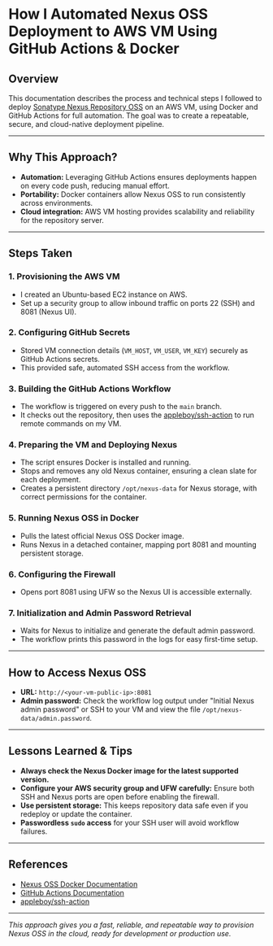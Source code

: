 # How I Automated Nexus OSS Deployment to AWS VM Using GitHub Actions & Docker

## Overview

This documentation describes the process and technical steps I followed to deploy [Sonatype Nexus Repository OSS](https://www.sonatype.com/products/nexus-repository-oss) on an AWS VM, using Docker and GitHub Actions for full automation. The goal was to create a repeatable, secure, and cloud-native deployment pipeline.

---

## Why This Approach?

- **Automation:** Leveraging GitHub Actions ensures deployments happen on every code push, reducing manual effort.
- **Portability:** Docker containers allow Nexus OSS to run consistently across environments.
- **Cloud integration:** AWS VM hosting provides scalability and reliability for the repository server.

---

## Steps Taken

### 1. **Provisioning the AWS VM**

- I created an Ubuntu-based EC2 instance on AWS.
- Set up a security group to allow inbound traffic on ports 22 (SSH) and 8081 (Nexus UI).

### 2. **Configuring GitHub Secrets**

- Stored VM connection details (`VM_HOST`, `VM_USER`, `VM_KEY`) securely as GitHub Actions secrets.
- This provided safe, automated SSH access from the workflow.

### 3. **Building the GitHub Actions Workflow**

- The workflow is triggered on every push to the `main` branch.
- It checks out the repository, then uses the [appleboy/ssh-action](https://github.com/appleboy/ssh-action) to run remote commands on my VM.

### 4. **Preparing the VM and Deploying Nexus**

- The script ensures Docker is installed and running.
- Stops and removes any old Nexus container, ensuring a clean slate for each deployment.
- Creates a persistent directory `/opt/nexus-data` for Nexus storage, with correct permissions for the container.

### 5. **Running Nexus OSS in Docker**

- Pulls the latest official Nexus OSS Docker image.
- Runs Nexus in a detached container, mapping port 8081 and mounting persistent storage.

### 6. **Configuring the Firewall**

- Opens port 8081 using UFW so the Nexus UI is accessible externally.

### 7. **Initialization and Admin Password Retrieval**

- Waits for Nexus to initialize and generate the default admin password.
- The workflow prints this password in the logs for easy first-time setup.

---

## How to Access Nexus OSS

- **URL:** `http://<your-vm-public-ip>:8081`
- **Admin password:** Check the workflow log output under "Initial Nexus admin password" or SSH to your VM and view the file `/opt/nexus-data/admin.password`.

---

## Lessons Learned & Tips

- **Always check the Nexus Docker image for the latest supported version.**
- **Configure your AWS security group and UFW carefully:** Ensure both SSH and Nexus ports are open before enabling the firewall.
- **Use persistent storage:** This keeps repository data safe even if you redeploy or update the container.
- **Passwordless `sudo` access** for your SSH user will avoid workflow failures.

---

## References

- [Nexus OSS Docker Documentation](https://hub.docker.com/r/sonatype/nexus3)
- [GitHub Actions Documentation](https://docs.github.com/en/actions)
- [appleboy/ssh-action](https://github.com/appleboy/ssh-action)

---

_This approach gives you a fast, reliable, and repeatable way to provision Nexus OSS in the cloud, ready for development or production use._
